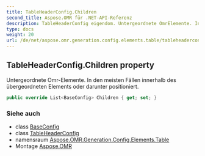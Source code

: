```yaml
---
title: TableHeaderConfig.Children
second_title: Aspose.OMR für .NET-API-Referenz
description: TableHeaderConfig eigendom. Untergeordnete OmrElemente. In den meisten Fällen innerhalb des übergeordneten Elements oder darunter positioniert.
type: docs
weight: 20
url: /de/net/aspose.omr.generation.config.elements.table/tableheaderconfig/children/
---
```

## TableHeaderConfig.Children property

Untergeordnete Omr-Elemente. In den meisten Fällen innerhalb des übergeordneten Elements oder darunter positioniert.

```csharp
public override List<BaseConfig> Children { get; set; }
```

### Siehe auch

* class [BaseConfig](../../../aspose.omr.generation.config/baseconfig/)
* class [TableHeaderConfig](../)
* namensraum [Aspose.OMR.Generation.Config.Elements.Table](../../tableheaderconfig/)
* Montage [Aspose.OMR](../../../)


